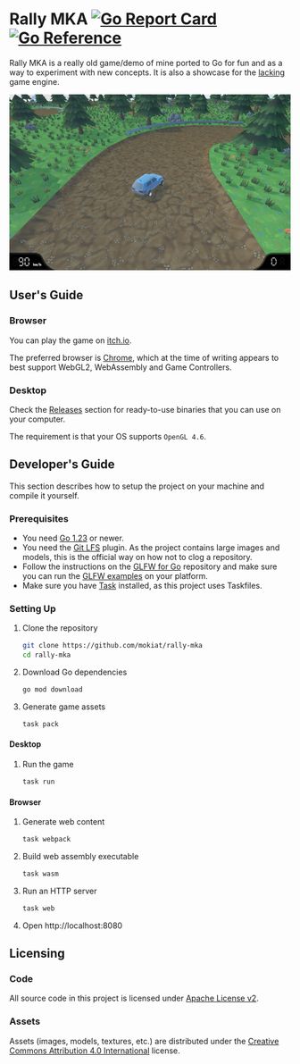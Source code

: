 # Rally MKA [![Go Report Card](https://goreportcard.com/badge/github.com/mokiat/rally-mka)](https://goreportcard.com/report/github.com/mokiat/rally-mka) [![Go Reference](https://pkg.go.dev/badge/github.com/mokiat/rally-mka@master.svg)](https://pkg.go.dev/github.com/mokiat/rally-mka@master)

Rally MKA is a really old game/demo of mine ported to Go for fun and as a way to experiment with new concepts. It is also a showcase for the [lacking](https://github.com/mokiat/lacking) game engine.

[![Game Screenshot](preview.png)](https://mokiat.itch.io/rally-mka)


## User's Guide

### Browser

You can play the game on [itch.io](https://mokiat.itch.io/rally-mka).

The preferred browser is [Chrome](https://www.google.com/chrome/), which at the time of writing appears to best support WebGL2, WebAssembly and Game Controllers.

### Desktop

Check the [Releases](https://github.com/mokiat/rally-mka/releases) section for ready-to-use binaries that you can use on your computer.

The requirement is that your OS supports `OpenGL 4.6`.

## Developer's Guide

This section describes how to setup the project on your machine and compile it yourself.

### Prerequisites

- You need [Go 1.23](https://golang.org/dl/) or newer.
- You need the [Git LFS](https://git-lfs.github.com/) plugin. As the project contains large images and models, this is the official way on how not to clog a repository.
- Follow the instructions on the [GLFW for Go](https://github.com/go-gl/glfw) repository and make sure you can run the [GLFW examples](https://github.com/go-gl/example) on your platform.
- Make sure you have [Task](https://taskfile.dev/) installed, as this project uses Taskfiles.

### Setting Up

1. Clone the repository

   ```sh
   git clone https://github.com/mokiat/rally-mka
   cd rally-mka
   ```

1. Download Go dependencies

   ```sh
   go mod download
   ```

1. Generate game assets

   ```sh
   task pack
   ```

#### Desktop

1. Run the game

   ```sh
   task run
   ```

#### Browser

1. Generate web content

   ```sh
   task webpack
   ```

1. Build web assembly executable

   ```sh
   task wasm
   ```

1. Run an HTTP server

   ```sh
   task web
   ```

1. Open http://localhost:8080

## Licensing

### Code

All source code in this project is licensed under [Apache License v2](LICENSE).

### Assets

Assets (images, models, textures, etc.) are distributed under the [Creative Commons Attribution 4.0 International](http://creativecommons.org/licenses/by/4.0/) license.
